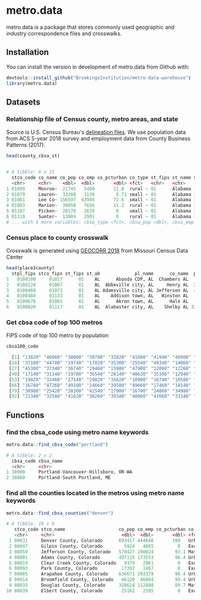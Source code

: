 # metro.data

<!-- badges: start -->
<!-- badges: end -->

metro.data is a package that stores commonly used geographic and industry correspondence files and crosswalks. 

## Installation

You can install the version in development of metro.data from Github with: 

``` r
devtools::install_github("BrookingsInstitution/metro-data-warehouse")
library(metro.data)
```

## Datasets

### Relationship file of Census county, metro areas, and state
Source is U.S. Census Bureau's [delineation files](https://www.census.gov/geographies/reference-files/time-series/demo/metro-micro/delineation-files.html). We use population data from ACS 5-year 2018 survey and employment data from County Business Patterns (2017).
``` r
head(county_cbsa_st)


# A tibble: 6 x 15
  stco_code co_name co_pop co_emp co_pcturban co_type st_fips st_name st_emp cbsa_code cbsa_name
  <chr>     <chr>    <dbl>  <dbl>       <dbl> <fct>   <chr>   <chr>    <dbl> <chr>     <chr>    
1 01099     Monroe~  21745   5400       21.0  rural ~ 01      Alabama 1.61e6 NA        NA       
2 01079     Lawren~  33288   3138        8.71 small ~ 01      Alabama 1.61e6 19460     Decatur,~
3 01081     Lee Co~ 156597  43945       72.6  small ~ 01      Alabama 1.61e6 12220     Auburn-O~
4 01093     Marion~  30058   7656       11.2  rural ~ 01      Alabama 1.61e6 NA        NA       
5 01107     Picken~  20170   2639        0    small ~ 01      Alabama 1.61e6 46220     Tuscaloo~
6 01119     Sumter~  13084   2991        0    rural ~ 01      Alabama 1.61e6 NA        NA       
# ... with 4 more variables: cbsa_type <fct>, cbsa_pop <dbl>, cbsa_emp <dbl>, cbsa_size <fct>
```
### Census place to county crosswalk
Crosswalk is generated using [GEOCORR 2018](http://mcdc.missouri.edu/applications/geocorr2018.html) from Missouri Census Data Center
``` r
head(place2county)
  stpl_fips stco_fips st_fips st_ab             pl_name      co_name  pl_pop16 afact1 afact2
1   0100100     01017      01    AL      Abanda CDP, AL  Chambers AL   189.912      1  0.006
2   0100124     01067      01    AL  Abbeville city, AL     Henry AL  2666.561      1  0.155
3   0100460     01073      01    AL Adamsville city, AL Jefferson AL  4529.245      1  0.007
4   0100484     01133      01    AL    Addison town, AL   Winston AL   736.979      1  0.031
5   0100676     01065      01    AL      Akron town, AL      Hale AL   337.748      1  0.023
6   0100820     01117      01    AL  Alabaster city, AL    Shelby AL 32769.300      1  0.156

``` 

### Get cbsa code of top 100 metros
FIPS code of top 100 metro by population
``` r
cbsa100_code

  [1] "13820" "46060" "38060" "30780" "32820" "41860" "41940" "40900" "41740" "31080" "40140" "23420" "12540"
 [14] "37100" "44700" "19740" "17820" "35300" "25540" "49340" "14860" "37980" "35840" "27260" "19660" "33100"
 [27] "45300" "37340" "36740" "29460" "15980" "47900" "12060" "12260" "46520" "14260" "41180" "16980" "26900"
 [40] "17140" "31140" "19780" "36540" "28140" "48620" "35380" "12940" "14460" "39300" "44140" "12580" "24340"
 [53] "19820" "33460" "27140" "29820" "35620" "10900" "10740" "10580" "45060" "40380" "15380" "39100" "20500"
 [66] "16740" "47260" "49180" "24660" "39580" "49660" "17460" "18140" "19430" "10420" "45780" "36420" "46140"
 [79] "38900" "25420" "38300" "42540" "17900" "16700" "24860" "34980" "28940" "19100" "41700" "12420" "26420"
 [92] "21340" "32580" "41620" "36260" "39340" "40060" "42660" "33340" "31540"

```

## Functions

### find the cbsa_code using metro name keywords

```r
metro.data::find_cbsa_code("portland")

# A tibble: 2 x 2
  cbsa_code cbsa_name                          
  <chr>     <chr>                              
1 38900     Portland-Vancouver-Hillsboro, OR-WA
2 38860     Portland-South Portland, ME   

```

### find all the counties located in the metros using metro name keywords

```r
metro.data::find_cbsa_counties("denver") 

# A tibble: 10 x 6
   stco_code stco_name                    co_pop co_emp co_pcturban co_type       
   <chr>     <chr>                         <dbl>  <dbl>       <dbl> <fct>         
 1 08031     Denver County, Colorado      693417 444646       100   Urban cores   
 2 08047     Gilpin County, Colorado        5924   4885         0   Exurbs        
 3 08059     Jefferson County, Colorado   570427 198024        93.1 Mature suburbs
 4 08001     Adams County, Colorado       497115 173553        96.4 Urban cores   
 5 08019     Clear Creek County, Colorado   9379   2961         0   Exurbs        
 6 08093     Park County, Colorado         17392   1467         0   Exurbs        
 7 08005     Arapahoe County, Colorado    636671 293379        98.4 Urban cores   
 8 08014     Broomfield County, Colorado   66120  46084        99.4 Urban cores   
 9 08035     Douglas County, Colorado     328614 112808        89.7 Mature suburbs
10 08039     Elbert County, Colorado       25162   2595         0   Exurbs   
```
